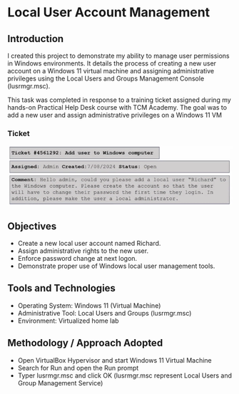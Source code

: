 # Local User Account Management

## Introduction
I created this project to demonstrate my ability to manage user permissions in Windows environments. It details the process of creating a new user account on a Windows 11 virtual machine and assigning administrative privileges using the Local Users and Groups Management Console (lusrmgr.msc).

This task was completed in response to a training ticket assigned during my hands-on Practical Help Desk course with TCM Academy. The goal was to add a new user and assign administrative privileges on a Windows 11 VM

### Ticket

![Ticket](https://github.com/Judeorabueze/Local-User-Account-Management/blob/main/Ticket.PNG)

## Objectives
- Create a new local user account named Richard.
- Assign administrative rights to the new user.
- Enforce password change at next logon.
- Demonstrate proper use of Windows local user management tools.

## Tools and Technologies
- Operating System: Windows 11 (Virtual Machine)
- Administrative Tool: Local Users and Groups (lusrmgr.msc)
- Environment: Virtualized home lab

## Methodology / Approach Adopted
- Open VirtualBox Hypervisor and start Windows 11 Virtual Machine
- Search for Run and open the Run prompt
- Typer lusrmgr.msc and click OK (lusrmgr.msc represent Local Users and Group Management Service)


